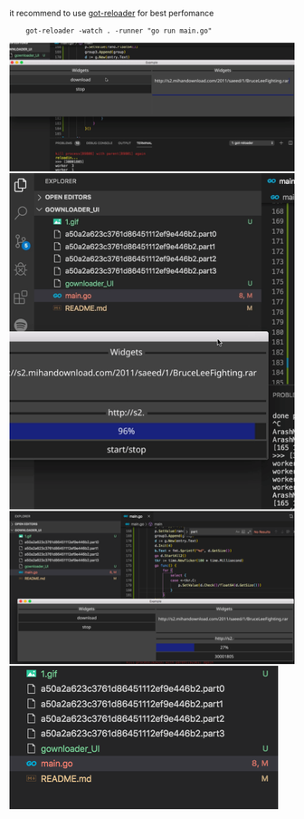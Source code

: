 it recommend to use [got-reloader](https://github.com/arshiamidos/got-reloader) for best perfomance
```
    got-reloader -watch . -runner "go run main.go"
```

![1](1.gif)   
![2](2.gif)   
![3](3.png)  
![4](4.png)   
